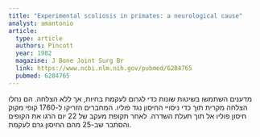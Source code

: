 ```yaml
---
title: "Experimental scoliosis in primates: a neurological cause"
analyst: amantonio
article:
  type: article
  authors: Pincott
  year: 1982
  magazine: J Bone Joint Surg Br
  link: https://www.ncbi.nlm.nih.gov/pubmed/6284765
  pubmed: 6284765
---
```


מדענים השתמשו בשיטות שונות כדי לגרום לעקמת בחיות, אך ללא הצלחה. הם נחלו הצלחה מקרית תוך כדי ניסויי החיסון נגד פוליו. המחברים הזריקו ל-1760 קופי מקוק חיסון פוליו אל תוך תעלת השדרה. לאחר תקופת מעקב של 22 יום הרגו את הקופים והסתבר שב-25 מהם החיסון גרם לעקמת.
